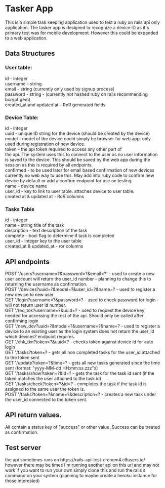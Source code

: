 <h1>Tasker App</h1>

<p>This is a simple task keeping application used to test a 
ruby on rails api only application. The tasker app is designed
to recognize a device ID as it's primary test was for mobile
development. However this could be expanded to a web application.</p>

<h2>Data Structures</h2>
<h3>User table:</h3>
id - integer<br />
username - string<br />
email - string (currently only used by signup process)<br />
password - string - (currently not hashed ruby on rails recommending bcrypt gem)<br />
created_at and updated at - RoR generated fields<br />

<h3>Device Table:</h3>
id - integer<br />
uuid - unique ID string for the device (should be created by the device)<br />
model - model of the device could simply be browser for web app. only used during registration of new device.<br />
token - the api token required to access any other part of <br />
    the api. The system uses this to connect to the user as 
    no user information is saved to the device. This should 
    be saved by the web app during the session as this is 
    required by all endpoints.<br />
confirmed - to be used later for email based confirmation of new devices<br />
    currently no web way to use this. May add into ruby code to confirm new device by default or add a confirm endpoint for use on testing<br />
name - device name<br />
user_id - key to link to user table. attaches device to user table.<br />
created at & updated at - RoR columns<br />

<h3>Tasks Table</h3>
id - integer<br />
name - string title of the task<br />
description - text description of the task<br />
complete - bool flag to determine if task is completed<br />
user_id - integer key to the user table <br />
created_at & updated_at - ror columns<br />

<h2> API endpoints </h2>
POST '/users?username=?&password=?&email=?' - used to create a new user account will return the user_id number - planning to change this to returning the username as confirmation.<br />
POST '/devices?uuid=?&model=?&user_id=?&name=? - used to register a new device to new user<br />
GET '/login?username=?&password=? - used to check password for login - will not return user id number.<br />
GET '/req_tok?username=?&uuid=? - used to request the device key needed for accessing the rest of the api. Should only be called after confirming login<br />
GET '/new_dev?uuid=?&model=?&username=?&name=? - used to register a device to an existing user as the login system does not return the user_id which devices? endpoint requires.<br />
GET '/chk_tkn?token=?&uuid=? - checks token against device id for auto login<br />
GET '/tasks?token=? - gets all non completed tasks for the user_id attached to the token sent<br />
GET '/update?token=?&time=? - gets all new tasks generated since the time sent (format: "yyyy-MM-dd HH:mm:ss.zzz"x)<br />
GET '/tasks/show?token=?&id=? - gets the task for the task id sent (if the token matches the user attached to the task id)<br />
GET '/tasks/check?token=?&id=? - completes the task if the task id is assigned to the same user the token is.<br />
POST '/tasks?token=?&name=?&description=? - creates a new task under the user_id connected to the token sent.<br />

<h2>API return values.</h2>
All contain a status key of "success" or other value. Success can be treated as confirmation.

<h2>Test server</h2>
the api sometimes runs on https://rails-api-test-crcnum4.c9users.io/ however there may be times I'm running another api on this url and may not work
if you want to run your own simply clone this and run the rails s command on your system (planning to maybe create a heroku instance for those interested)